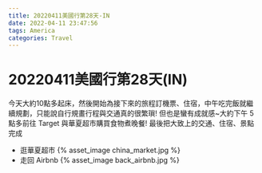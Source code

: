 ```yaml
---
title: 20220411美國行第28天-IN
date: 2022-04-11 23:47:56
tags: America
categories: Travel 
---
```

# 20220411美國行第28天(IN)

今天大約10點多起床，然後開始為接下來的旅程訂機票、住宿，中午吃完飯就繼續規劃，只能說自行規畫行程與交通真的很繁瑣! 但也是蠻有成就感~大約下午 5 點多前往 Target 與華夏超市購買食物煮晚餐! 最後把大致上的交通、住宿、景點完成

- 逛華夏超市
 {% asset_image china_market.jpg %}
- 走回 Airbnb
 {% asset_image back_airbnb.jpg %}
